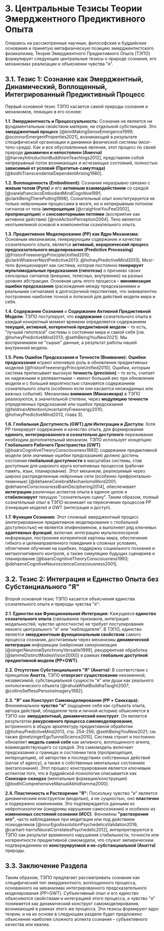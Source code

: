 # 3. Центральные Тезисы Теории Эмерджентного Предиктивного Опыта

Опираясь на рассмотренные научные, философские и буддийские основания и принятую метафизическую позицию эмерджентистского физикализма, Теория Эмерджентного Предиктивного Опыта (ТЭПО) формулирует следующие центральные тезисы о природе сознания, его механизмах реализации и объяснении чувства "я".

## 3.1. Тезис 1: Сознание как Эмерджентный, Динамический, Воплощенный, Интегрированный Предиктивный Процесс

Первый основной тезис ТЭПО касается самой природы сознания и механизмов, лежащих в его основе:

**1.1. Эмерджентность и Процессуальность:** Сознание не является ни фундаментальным свойством материи, ни отдельной субстанцией. Это **эмерджентный процесс** [@kimMakingSenseEmergence1999; @oconnorEmergentProperties2021], возникающий в результате специфической организации и динамики физической системы (мозг-тело-среда). Как и все обусловленные явления, этот процесс по своей природе **динамичен и непостоянен (Аничча)** [@harveyIntroductionBuddhismTeachings2012], представляя собой непрерывный поток возникающих и исчезающих состояний, полностью **зависимый от условий (Пратитья-самутпада)** [@bodhiTranscendentalDependentArising1980].

**1.2. Воплощенность (Embodiment):** Сознание неразрывно связано с **живым телом (Рупа)** и его **активным взаимодействием** со средой [@varelafranciscoEmbodiedMindCognitive1991; @clarkBeingTherePutting1998]. Сознательный опыт конституируется не только нейронными процессами в мозге, но и непрерывным потоком сигналов от тела (**интероцепция** [@craigHowYouFeel2002], **проприоцепция**) и **сенсомоторными петлями** (восприятие как активное действие) [@noeActionPerception2004]. Тело является неотъемлемой основой и компонентом сознательного опыта.

**1.3. Предиктивное Моделирование (PP) как Ядро Механизма:** Основным механизмом, генерирующим содержание и качество сознательного опыта, является **активный, иерархический процесс предсказательного моделирования (Predictive Processing)** [@fristonFreeenergyPrincipleUnified2010; @clarkWhateverNextPredictive2013; @hohwyPredictiveMind2013]. Мозг-тело функционирует как система, которая постоянно **генерирует мультимодальные предсказания (гипотезы)** о причинах своих сенсорных сигналов (внешних, телесных, внутренних) на разных уровнях абстракции. Основная цель этого процесса – **минимизация ошибки предсказания** (расхождения между предсказаниями и реальными сигналами) в долгосрочной перспективе, что эквивалентно построению наиболее точной и полезной для действий модели мира и себя.

**1.4. Содержание Сознания = Содержание Активной Предиктивной Модели:** ТЭПО постулирует, что **содержание** сознательного опыта в каждый конкретный момент времени определяется содержанием **текущей, активной, когерентной предиктивной модели** – то есть, "лучшей гипотезой" системы о состоянии мира и самой себя [см. @hohwyPredictiveMind2013; @sethBeingYouNew2021]. Мы воспринимаем не "сырые" данные, а результат работы нашей внутренней модели.

**1.5. Роль Ошибок Предсказания и Точности (Внимание):** **Ошибки предсказания** играют ключевую роль в обновлении предиктивных моделей [@fristonFreeenergyPrincipleUnified2010]. Ошибки, которым система приписывает высокую **точность (precision)** – то есть, считает их надежными и релевантными – имеют больший вес при обновлении модели и с большей вероятностью становятся содержанием сознательного опыта (особенно если они касаются неожиданных или важных событий). Механизмы **внимания (Манасикара)** в ТЭПО реализуются, в значительной степени, через **модуляцию точности** определенных предсказаний или ошибок предсказания [@feldmanAttentionUncertaintyFreeenergy2010; @hohwyPredictiveMind2013, глава 3].

**1.6. Глобальная Доступность (GWT) для Интеграции и Доступа:** Хотя PP генерирует содержание и качество опыта, для формирования **единого, интегрированного и сознательно доступного** переживания необходим дополнительный механизм. ТЭПО использует концепцию **Глобального Рабочего Пространства (GWT)** [@baarsCognitiveTheoryConsciousness1993]: содержание предиктивной модели (или значимые ошибки предсказания) должно достичь состояния **глобальной доступности** в масштабах системы, став доступным для широкого круга когнитивных процессов (рабочая память, язык, планирование). Этот механизм, реализуемый через широко распределенные нейронные сети (особенно префронтально-теменные) [@dehaeneCerebralMechanismsWord2001; @dehaeneConsciousnessBrainDeciphering2014], обеспечивает **интеграцию** различных аспектов опыта в единое целое и **стабилизирует** текущую "сознательную сцену". Таким образом, полный сознательный опыт в ТЭПО возникает на пересечении процессов PP (генерация модели) и GWT (интеграция и доступ).

**1.7. Функции Сознания:** Этот сложный эмерджентный процесс (интегрированное предиктивное моделирование с глобальной доступностью) не является эпифеноменом, а выполняет ряд ключевых **адаптивных функций**, включая: интеграцию мультисенсорной информации, построение когерентной картины мира, обеспечение гибкого и целенаправленного поведения в сложных условиях, облегчение обучения на ошибках, поддержку социального познания и метакогнитивного контроля, а также симуляцию будущих сценариев и планирование [@baarsCognitiveTheoryConsciousness1993; @dehaeneCognitiveNeuroscienceConsciousness2001].

## 3.2. Тезис 2: Интеграция и Единство Опыта без Субстанциального "Я"

Второй основной тезис ТЭПО касается объяснения единства сознательного опыта и природы чувства "я":

**2.1. Единство как Функциональная Интеграция:** Кажущееся **единство сознательного опыта** (связывание признаков, интеграция модальностей, чувство целостности) не требует постулирования некоего центрального "я" или "наблюдателя". В ТЭПО, единство является **эмерджентным функциональным свойством** самого процесса сознания, достигаемым через механизмы **динамической интеграции** информации (нейронная синхронизация [@singerNeuronalSynchronyVersatile1999], рекуррентная обработка [@lammeDistinctModesVision2000]) в рамках **глобально доступной предиктивной модели (PP+GWT)**.

**2.2. Отсутствие Субстанциального "Я" (Анатта):** В соответствии с принципом **Анатта**, ТЭПО **отвергает существование** неизменной, независимой, субстанциальной сущности "я" или души как реального онтологического объекта [@rahulaWhatBuddhaTaught2007; @collinsSelflessPersonsImagery1982].

**2.3. "Я" как Конструкт Самомоделирования (PP + Санкхара):** Феноменальное **чувство "я"** (ощущение себя как субъекта опыта, автора действий, обладателя тела и личной истории) объясняется в ТЭПО как **эмерджентный, динамический конструкт**. Он является результатом **рекурсивного процесса самомоделирования**, встроенного в общую архитектуру предиктивной обработки [@hohwyPredictiveMind2013, стр. 254-256; @sethBeingYouNew2021; см. также @metzingerEgoTunnelScience2010]. Система строит и постоянно обновляет **модель самой себя** как активного, воплощенного агента, взаимодействующего со средой. Эта самомодель включает предсказания о границах и состоянии тела (проприоцепция, интероцепция), об авторстве и последствиях собственных действий (sense of agency), а также о собственных ментальных состояниях (метапознание). Этот процесс конструирования является ключевым аспектом того, что в буддийской психологии описывается как **Санкхара-скандха** (ментальные формации/конструкции) [@bodhiComprehensiveManualAbhidhamma2000].

**2.4. Пластичность и Растворение "Я":** Поскольку чувство "я" является динамическим конструктом (моделью), а не сущностью, оно **пластично** и подвержено изменениям. Это подтверждается данными из нейропсихологии (синдромы нарушения самосознания) и особенно из **измененных состояний сознания (ИСС)**. Феномены **"растворения эго"**, часто наблюдаемые при медитации или под действием психоделиков [@nourEgodissolutionPsychedelicsValidation2016; @carhart-harrisNeuralCorrelatesPsychedelic2012], интерпретируются в ТЭПО как результат временного нарушения стабильности, точности или когерентности предиктивной самомодели, что служит эмпирическим подтверждением ее **конструируемой и не-субстанциальной (Анатта)** природы.

## 3.3. Заключение Раздела

Таким образом, ТЭПО предлагает рассматривать сознание как специфический тип эмерджентного, воплощенного процесса, основанного на механизмах интегрированного предсказательного моделирования (PP+GWT). Субъективный опыт и его единство объясняются свойствами и интеграцией этого процесса, а чувство "я" понимается как динамический конструкт самомоделирования, возникающий в рамках этого же процесса. Эти тезисы формируют ядро теории, и на их основе в следующем разделе будет предложено объяснение наиболее сложного аспекта сознания – субъективного качества или квалиа.